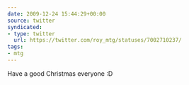 ```yaml
---
date: 2009-12-24 15:44:29+00:00
source: twitter
syndicated:
- type: twitter
  url: https://twitter.com/roy_mtg/statuses/7002710237/
tags:
- mtg
---
```


Have a good Christmas everyone :D